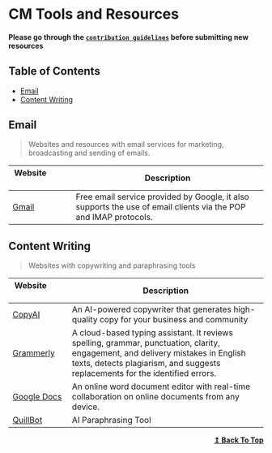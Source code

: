 # CM Tools and Resources


#### Please go through the [`contribution guidelines`](./contributing.md) before submitting new resources

## Table of Contents

- [Email](#email)
- [Content Writing](#content-writing)

## Email

>Websites and resources with email services for marketing, broadcasting and  sending of emails.

| Website&nbsp; &nbsp; &nbsp; &nbsp; &nbsp; &nbsp; &nbsp; &nbsp; &nbsp; &nbsp; &nbsp; &nbsp; &nbsp; &nbsp; | Description                                                        |
| -------------------------------------------------------------------------------------------------------- | ------------------------------------------------------------------ |
| [Gmail](https://www.gmail.com/)                                                              | Free email service provided by Google, it also supports the use of email clients via the POP and IMAP protocols.   |

## Content Writing

>Websites with copywriting and paraphrasing  tools

| Website&nbsp; &nbsp; &nbsp; &nbsp; &nbsp; &nbsp; &nbsp; &nbsp; &nbsp; &nbsp; &nbsp; &nbsp; &nbsp; &nbsp; | Description                                                        |
| -------------------------------------------------------------------------------------------------------- | ------------------------------------------------------------------ |
| [CopyAI](https://www.copy.ai/)                                                              | An AI-powered copywriter that generates high-quality copy for your business and community  |
| [Grammerly](https://grammarly.com/)                                                              | A cloud-based typing assistant. It reviews spelling, grammar, punctuation, clarity, engagement, and delivery mistakes in English texts, detects plagiarism, and suggests replacements for the identified errors.|
| [Google Docs](https://www.google.com/docs/about/)                                                              | An online word document editor with real-time collaboration on online documents from any device.  |
| [QuillBot](https://quillbot.com/)                                                              | AI Paraphrasing Tool  |


<div align="right">
    <b><a href="#table-of-contents">↥ Back To Top</a></b>
</div>

